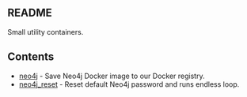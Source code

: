 ## README

Small utility containers.

## Contents

* [neo4j](neo4j) - Save Neo4j Docker image to our Docker registry.
* [neo4j_reset](neo4j_reset) - Reset default Neo4j password and runs endless loop.
